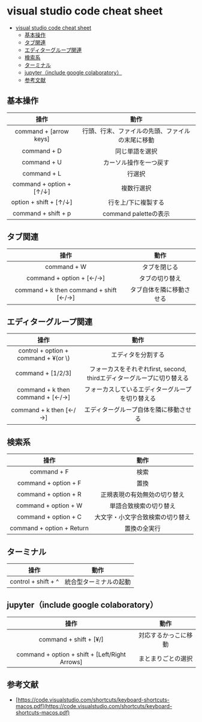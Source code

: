 # visual studio code cheat sheet

- [visual studio code cheat sheet](#visual-studio-code-cheat-sheet)
  - [基本操作](#基本操作)
  - [タブ関連](#タブ関連)
  - [エディターグループ関連](#エディターグループ関連)
  - [検索系](#検索系)
  - [ターミナル](#ターミナル)
  - [jupyter（include google colaboratory）](#jupyterinclude-google-colaboratory)
  - [参考文献](#参考文献)

## 基本操作

|操作|動作|
|:-:|:-:|
|command + [arrow keys]|行頭、行末、ファイルの先頭、ファイルの末尾に移動|
|command + D|同じ単語を選択|
|command + U|カーソル操作を一つ戻す|
|command + L|行選択|
|command + option + [↑/↓]|複数行選択|
|option + shift + [↑/↓]|行を上/下に複製する|
|command + shift + p|command paletteの表示|

## タブ関連

|操作|動作|
|:-:|:-:|
|command + W|タブを閉じる|
|command + option + [←/→]|タブの切り替え|
|command + k then command + shift [←/→]|タブ自体を隣に移動させる|


## エディターグループ関連

|操作|動作|
|:-:|:-:|
|control + option + command + ¥(or \\)|エディタを分割する|
|command + [1/2/3]|フォーカスをそれぞれfirst, second, thirdエディターグループに切り替える|
|command + k then command + [←/→]|フォーカスしているエディターグループを切り替える|
|command + k then [←/→]|エディターグループ自体を隣に移動させる|



## 検索系

|操作|動作|
|:-:|:-:|
|command + F|検索|
|command + option + F|置換|
|command + option + R|正規表現の有効無効の切り替え|
|command + option + W|単語合致検索の切り替え|
|command + option + C|大文字・小文字合致検索の切り替え|
|command + option + Return|置換の全実行|

## ターミナル

|操作|動作|
|:-:|:-:|
|control + shift + ^|統合型ターミナルの起動|

## jupyter（include google colaboratory）

|操作|動作|
|:-:|:-:|
|command + shift + [¥/\]|対応するかっこに移動|
|command + option + shift + [Left/Right Arrows]|まとまりごとの選択|


## 参考文献

- [https://code.visualstudio.com/shortcuts/keyboard-shortcuts-macos.pdf](https://code.visualstudio.com/shortcuts/keyboard-shortcuts-macos.pdf)